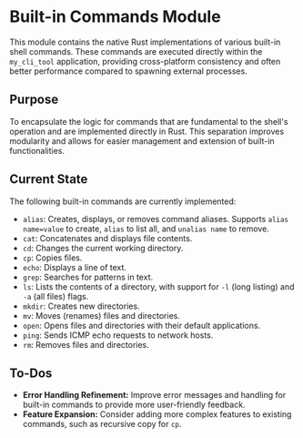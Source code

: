 # Built-in Commands Module

This module contains the native Rust implementations of various built-in shell commands. These commands are executed directly within the `my_cli_tool` application, providing cross-platform consistency and often better performance compared to spawning external processes.

## Purpose

To encapsulate the logic for commands that are fundamental to the shell's operation and are implemented directly in Rust. This separation improves modularity and allows for easier management and extension of built-in functionalities.

## Current State

The following built-in commands are currently implemented:

*   `alias`: Creates, displays, or removes command aliases. Supports `alias name=value` to create, `alias` to list all, and `unalias name` to remove.
*   `cat`: Concatenates and displays file contents.
*   `cd`: Changes the current working directory.
*   `cp`: Copies files.
*   `echo`: Displays a line of text.
*   `grep`: Searches for patterns in text.
*   `ls`: Lists the contents of a directory, with support for `-l` (long listing) and `-a` (all files) flags.
*   `mkdir`: Creates new directories.
*   `mv`: Moves (renames) files and directories.
*   `open`: Opens files and directories with their default applications.
*   `ping`: Sends ICMP echo requests to network hosts.
*   `rm`: Removes files and directories.

## To-Dos

*   **Error Handling Refinement:** Improve error messages and handling for built-in commands to provide more user-friendly feedback.
*   **Feature Expansion:** Consider adding more complex features to existing commands, such as recursive copy for `cp`.